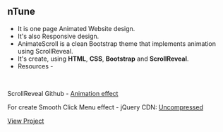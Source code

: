  ## nTune
* It is one page Animated Website design.
* It's also Responsive design.
* AnimateScroll is a clean Bootstrap theme that implements animation using ScrollReveal.
* It's create, using __HTML__, __CSS__, __Bootstrap__ and __ScrollReveal__.
* Resources -


&nbsp;
&nbsp;
&nbsp;


   ScrollReveal Github - [Animation effect](https://github.com/jlmakes/scrollreveal) 
   
   For create Smooth Click Menu effect - jQuery CDN: [Uncompressed](http://code.jquery.com/)
   
   [View Project](https://mixblack.github.io/AnimateScroll/)
